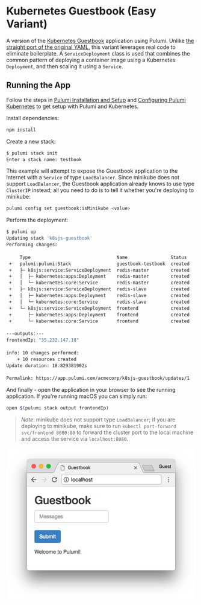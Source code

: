 # Kubernetes Guestbook (Easy Variant)

A version of the [Kubernetes Guestbook](https://kubernetes.io/docs/tutorials/stateless-application/guestbook/)
application using Pulumi. Unlike [the straight port of the original YAML](../kubernetes-ts-guestbook), this variant
leverages real code to eliminate boilerplate. A `ServiceDeployment` class is used that combines the common pattern
of deploying a container image using a Kubernetes `Deployment`, and then scaling it using a `Service`.

## Running the App

Follow the steps in [Pulumi Installation and Setup](https://pulumi.io/install/) and [Configuring Pulumi
Kubernetes](https://pulumi.io/reference/kubernetes.html#configuration) to get setup with Pulumi and Kubernetes.

Install dependencies:

```sh
npm install
```

Create a new stack:

```sh
$ pulumi stack init
Enter a stack name: testbook
```

This example will attempt to expose the Guestbook application to the Internet with a `Service` of
type `LoadBalancer`. Since minikube does not support `LoadBalancer`, the Guestbook application
already knows to use type `ClusterIP` instead; all you need to do is to tell it whether you're
deploying to minikube:

```sh
pulumi config set guestbook:isMinikube <value>
```

Perform the deployment:

```sh
$ pulumi up
Updating stack 'k8sjs-guestbook'
Performing changes:

     Type                                Name                Status      Info
 +   pulumi:pulumi:Stack                 guestbook-testbook  created
 +   ├─ k8sjs:service:ServiceDeployment  redis-master        created
 +   │  ├─ kubernetes:apps:Deployment    redis-master        created
 +   │  └─ kubernetes:core:Service       redis-master        created
 +   ├─ k8sjs:service:ServiceDeployment  redis-slave         created
 +   │  ├─ kubernetes:apps:Deployment    redis-slave         created
 +   │  └─ kubernetes:core:Service       redis-slave         created
 +   └─ k8sjs:service:ServiceDeployment  frontend            created
 +      ├─ kubernetes:apps:Deployment    frontend            created
 +      └─ kubernetes:core:Service       frontend            created

---outputs:---
frontendIp: "35.232.147.18"

info: 10 changes performed:
    + 10 resources created
Update duration: 18.829381902s

Permalink: https://app.pulumi.com/acmecorp/k8sjs-guestbook/updates/1
```

And finally - open the application in your browser to see the running application. If you're running
macOS you can simply run:

```sh
open $(pulumi stack output frontendIp)
```

> *Note*: minikube does not support type `LoadBalancer`; if you are deploying to minikube, make sure
> to run `kubectl port-forward svc/frontend 8080:80` to forward the cluster port to the local
> machine and access the service via `localhost:8080`.

![Guestbook in browser](./imgs/guestbook.png)
